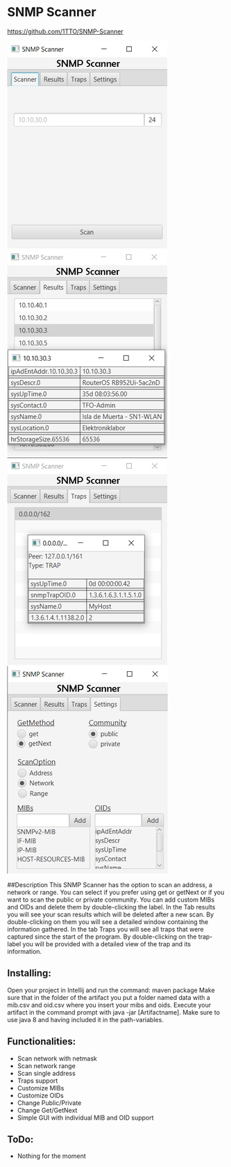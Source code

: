 # SNMP Scanner
https://github.com/1TTO/SNMP-Scanner

![startScreen](./readMeFiles/startScreen.jpg)
![resultsScreen](./readMeFiles/resultsScreen.jpg)
![trapsScreen](./readMeFiles/trapsScreen.jpg)
![settingsScreen](./readMeFiles/settingsScreen.jpg)

##Description
This SNMP Scanner has the option to scan an address, a network or range. You can select if you prefer using 
get or getNext or if you want to scan the public or private community. You can add custom MIBs and OIDs and delete
them by double-clicking the label. In the Tab results you will see your scan results which will be deleted after
a new scan. By double-clicking on them you will see a detailed window containing the information gathered. In the tab Traps
you will see all traps that were captured since the start of the program. By double-clicking on the trap-label you
will be provided with a detailed view of the trap and its information.

## Installing:
Open your project in Intellij and run the command: maven package
Make sure that in the folder of the artifact you put a folder named data with a mib.csv and oid.csv where
you insert your mibs and oids.
Execute your artifact in the command prompt with java -jar [Artifactname].
Make sure to use java 8 and having included it in the path-variables.

## Functionalities:
- Scan network with netmask
- Scan network range
- Scan single address
- Traps support
- Customize MIBs
- Customize OIDs
- Change Public/Private
- Change Get/GetNext
- Simple GUI with individual MIB and OID support

## ToDo:
- Nothing for the moment